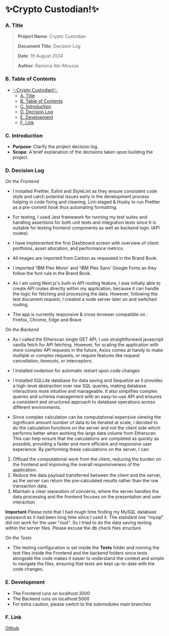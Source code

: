 # ✨Crypto Custodian!✨
### A. Title
> **Project Name**: Crypto Custodian
> 
> **Document Title**: Decision Log
> 
> **Date**: 19 August 2024
> 
> **Author**: Ramona Abi-Moussa

### B. Table of Contents
- [✨Crypto Custodian!✨](#crypto-custodian)
    - [A. Title](#a-title)
    - [B. Table of Contents](#b-table-of-contents)
    - [C. Introduction](#c-introduction)
    - [D. Decision Log](#d-decision-log)
    - [E. Development](#e-development)
    - [F. Link](#f-link)

### C. Introduction
- **Purpose**: Clarify the project decision log.
- **Scope**:  A brief explanation of the decisions taken upon building the project.

### D. Decision Log

*On the Frontend* 

-  	I installed Prettier, Eslint and StyleLint as they ensure consistent code style and catch potential issues early in the development process helping in code fixing and cleaning, Lint-staged & Husky to run Prettier as a pre-commit hook thus automating formatting.

-  	For testing, I used Jest framework for running my test suites and handling assertions for both unit tests and integration tests since It is suitable for testing frontend components as well as backend logic (API routes).

- I have implemented the first Dashboard screen with overview of
client portfolios, asset allocation, and performance metrics.


- All images are imported from Carbon as requested in the Brand Book.

- I imported 'IBM Plex Mono' and 'IBM Plex Sans' Google Fonts as they follow the font rule in the Brand Book.

- As I am using Next.js's built-in API routing feature, I was initially able to create API routes directly within my application, because it can handle the logic for fetching and processing the data. However, following the test document request, I created a node server later on and switched routing.

- The app is currently responsive & cross-browser compatible on : Firefox, Chrome, Edge and Brave


*On the Backend*

- As I called the Etherscan single GET API, I use straightforward javascript vanilla fetch for API fetching. However, for scaling the application with more complex API requests in the future, Axios comes at handy to make multiple or complex requests, or require features like request cancellation, timeouts, or interceptors.

- I installed nodemon for automatic restart upon code changes

- I installed SQLLite database for data saving and Sequelize as it provides a high-level abstraction over raw SQL queries, making database interactions more intuitive and manageable. It also simplifies complex queries and schema management with an easy-to-use API and ensures a consistent and structured approach to database operations across different environments.

- Since complex calculation can be computational expensive viewing the significant amount number of data to be iterated at scale, i decided to do the calculation functions on the server and not the client side which performs better when working the large data volume from Etherscan. This can help ensure that the calculations are completed as quickly as possible, providing a faster and more efficient and responsive user experience.
By performing these calculations on the server, I can:
1. Offload the computational work from the client, reducing the burden on the frontend and improving the overall responsiveness of the application.
2. Reduce the data payload transferred between the client and the server, as the server can return the pre-calculated results rather than the raw transaction data.
3. Maintain a clear separation of concerns, where the server handles the data processing and the frontend focuses on the presentation and user interaction

__Important__ Please note that I had rough time finding my MySQL database password as it had been long time since I used it. The standard one "mysql" did not work for the user "root". So I tried to do the data saving testing within the server files. Please excuse the db check files structure. 


*On the Tests*

- The testing configuration is set inside the __Tests__ folder and running the test files inside the Frontend and the backend folders since tests alongside the code makes it easier to understand the context and simple to navigate the files, ensuring that tests are kept up-to-date with the code changes.

### E. Development

- The Frontend runs on localhost:3000
- The Backend runs on localhost:5000
- For extra caution, please switch to the submodules main branches

### F. Link
   [Github]

   [Github]: <https://github.com/am-ramona/CryptoCustodian>
  
